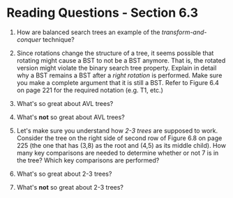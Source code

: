 # Reading Questions - Section 6.3

1. How are balanced search trees an example of the *transform-and-conquer* technique? 


2. Since rotations change the structure of a tree, it seems possible that rotating might cause a BST to not be a BST anymore. That is, the rotated version might violate the binary search tree property. Explain in detail why a BST remains a BST after a *right rotation* is performed. Make sure you make a complete argument that it is still a BST. Refer to Figure 6.4 on page 221 for the required notation (e.g. T1, etc.)

 
3. What's so great about AVL trees? 


4. What's **not** so great about AVL trees?


5. Let's make sure you understand how *2-3 trees* are supposed to work. Consider the tree on the right side of second row of Figure 6.8 on page 225 (the one that has (3,8) as the root and (4,5) as its middle child). How many key comparisons are needed to determine whether or not 7 is in the tree? Which key comparisons are performed?


6. What's so great about 2-3 trees?


7. What's **not** so great about 2-3 trees?


